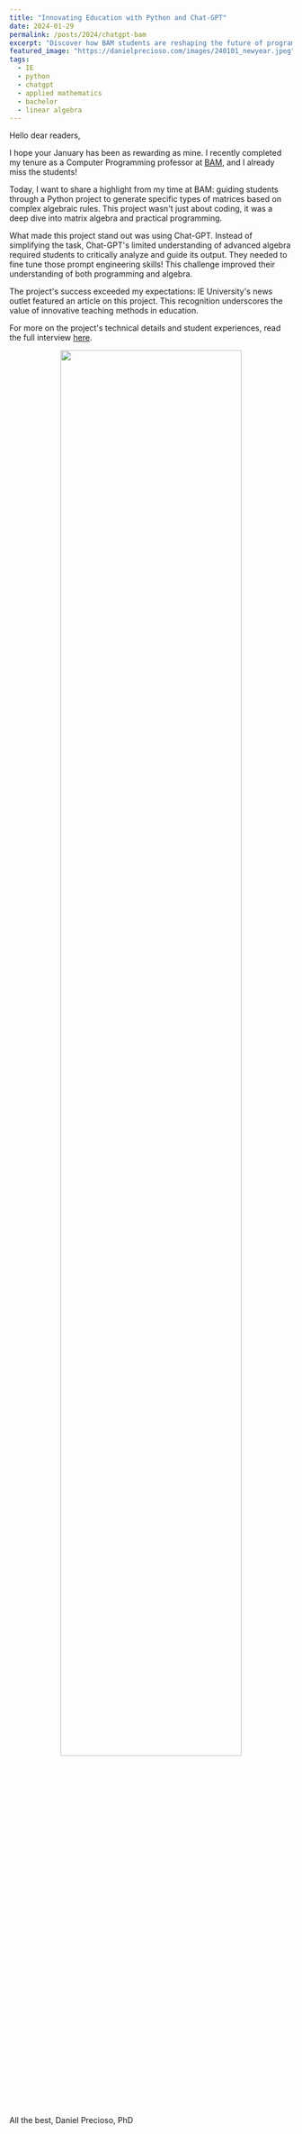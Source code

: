```yaml
---
title: "Innovating Education with Python and Chat-GPT"
date: 2024-01-29
permalink: /posts/2024/chatgpt-bam
excerpt: "Discover how BAM students are reshaping the future of programming education with Chat-GPT."
featured_image: "https://danielprecioso.com/images/240101_newyear.jpeg"
tags:
  - IE
  - python
  - chatgpt
  - applied mathematics
  - bachelor
  - linear algebra
---
```


Hello dear readers,

I hope your January has been as rewarding as mine. I recently completed my tenure as a Computer Programming professor at [BAM](https://www.ie.edu/university/studies/academic-programs/bachelor-applied-mathematics/), and I already miss the students!

Today, I want to share a highlight from my time at BAM: guiding students through a Python project to generate specific types of matrices based on complex algebraic rules. This project wasn't just about coding, it was a deep dive into matrix algebra and practical programming.

What made this project stand out was using Chat-GPT. Instead of simplifying the task, Chat-GPT's limited understanding of advanced algebra required students to critically analyze and guide its output. They needed to fine tune those prompt engineering skills! This challenge improved their understanding of both programming and algebra.

The project's success exceeded my expectations: IE University's news outlet featured an article on this project. This recognition underscores the value of innovative teaching methods in education.

For more on the project's technical details and student experiences, read the full interview [here](https://www.ie.edu/school-science-technology/news/students-in-the-bachelor-of-applied-mathematics-test-chatgpts/).

<p align="center"><img src="{{ page.featured_image }}" width="80%"/></p>

All the best,
Daniel Precioso, PhD
